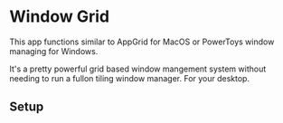 # Window Grid

This app functions similar to AppGrid for MacOS or PowerToys window managing for Windows.

It's a pretty powerful grid based window mangement system without needing to run a fullon tiling window manager. For your desktop.



## Setup

